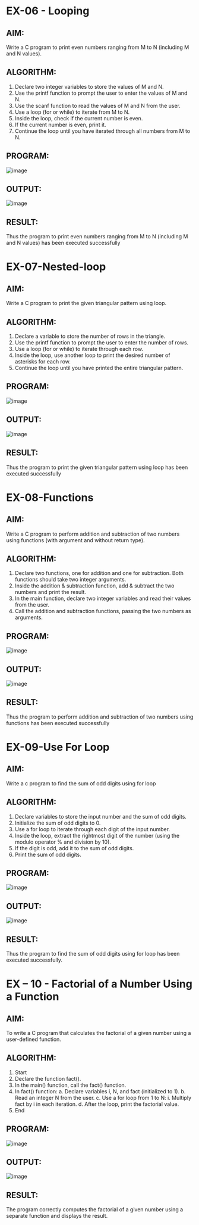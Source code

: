 # EX-06 - Looping
## AIM:
Write a C program to print even numbers ranging from M to N (including M and N values).

## ALGORITHM:
1.	Declare two integer variables to store the values of M and N.
2.	Use the printf function to prompt the user to enter the values of M and N.
3.	Use the scanf function to read the values of M and N from the user.
4.	Use a loop (for or while) to iterate from M to N.
5.	Inside the loop, check if the current number is even.
6.	If the current number is even, print it.
7.	Continue the loop until you have iterated through all numbers from M to N.

## PROGRAM:
![image](https://github.com/user-attachments/assets/b5d2f91d-9985-4b0e-97c8-3412d0febff4)

## OUTPUT:
![image](https://github.com/user-attachments/assets/bf7c32de-420b-4027-8075-4786f06bad1c)










## RESULT:
Thus the program to print even numbers ranging from M to N (including M and N values) has been executed successfully
 
 


# EX-07-Nested-loop

## AIM:

Write a C program to print the given triangular pattern using loop.

## ALGORITHM:

1.	Declare a variable to store the number of rows in the triangle.
2.	Use the printf function to prompt the user to enter the number of rows.
3.	Use a loop (for or while) to iterate through each row.
4.	Inside the loop, use another loop to print the desired number of asterisks for each row.
5.	Continue the loop until you have printed the entire triangular pattern.

## PROGRAM:
![image](https://github.com/user-attachments/assets/8885169b-b276-4432-867f-7d2fa8e8a466)


## OUTPUT:
![image](https://github.com/user-attachments/assets/d7d824bb-5c85-4e9f-be20-293053825ef5)





## RESULT:

Thus the program to print the given triangular pattern using loop has been executed successfully
 
 


# EX-08-Functions

## AIM:

Write a C program to perform addition and subtraction of two numbers using functions (with argument and without return type).

## ALGORITHM:

1.	Declare two functions, one for addition and one for subtraction. Both functions should take two integer arguments.
2.	Inside the addition & subtraction function, add & subtract the two numbers and print the result.
3.	In the main function, declare two integer variables and read their values from the user.
4.	Call the addition and subtraction functions, passing the two numbers as arguments.

## PROGRAM:
![image](https://github.com/user-attachments/assets/512bd521-fb50-4943-bc0b-753e3129fb09)


## OUTPUT:
![image](https://github.com/user-attachments/assets/fcb4dd70-275d-40c7-85a3-48cec52e05f0)






## RESULT:

Thus the program to perform addition and subtraction of two numbers using functions has been executed successfully
 
 


# EX-09-Use For Loop

## AIM:

Write a c program to find the sum of odd digits using for loop

## ALGORITHM:

1.	Declare variables to store the input number and the sum of odd digits.
2.	Initialize the sum of odd digits to 0.
3.	Use a for loop to iterate through each digit of the input number.
4.	Inside the loop, extract the rightmost digit of the number (using the modulo operator % and division by 10).
5.	If the digit is odd, add it to the sum of odd digits.
6.	Print the sum of odd digits.

## PROGRAM:
![image](https://github.com/user-attachments/assets/e41c706b-d27a-403b-bd3d-da8b7b5ae69f)


## OUTPUT:
![image](https://github.com/user-attachments/assets/9bbe9ad5-d9b3-4969-85c7-04bf70dec61a)




## RESULT:

Thus the program to find the sum of odd digits using for loop has been executed successfully.




# EX – 10 - Factorial of a Number Using a Function
## AIM:
To write a C program that calculates the factorial of a given number using a user-defined function.
## ALGORITHM:
1.	Start
2.	Declare the function fact().
3.	In the main() function, call the fact() function.
4.	In fact() function:
a.	Declare variables i, N, and fact (initialized to 1).
b.	Read an integer N from the user.
c.	Use a for loop from 1 to N:
i.	Multiply fact by i in each iteration.
d.	After the loop, print the factorial value.
5.	End

## PROGRAM:
![image](https://github.com/user-attachments/assets/c91e9ea0-84f3-49ab-9cba-ada567031d40)


## OUTPUT:
![image](https://github.com/user-attachments/assets/4bf6eafc-a40a-4219-928a-a25d0b80b181)

## RESULT:
The program correctly computes the factorial of a given number using a separate function and displays the result.
 
